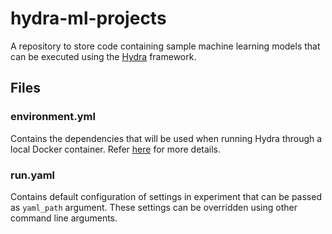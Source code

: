 # hydra-ml-projects

A repository to store code containing sample machine learning models that can be executed using the [Hydra](../hydra) framework.

## Files

### environment.yml

Contains the dependencies that will be used when running Hydra through a local Docker container. Refer [here](https://docs.conda.io/projects/conda/en/latest/user-guide/tasks/manage-environments.html#creating-an-environment-from-an-environment-yml-file) for more details.

### run.yaml

Contains default configuration of settings in experiment that can be passed as `yaml_path` argument. These settings can be overridden using other command line arguments.


